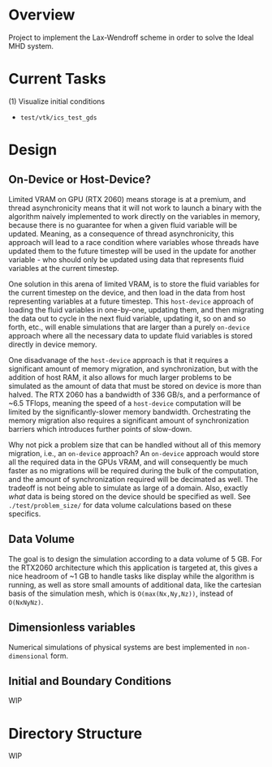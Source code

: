 # Overview
Project to implement the Lax-Wendroff scheme in order to solve the Ideal MHD system.

# Current Tasks
(1) Visualize initial conditions 
- `test/vtk/ics_test_gds`


# Design
## On-Device or Host-Device?
Limited VRAM on GPU (RTX 2060) means storage is at a premium, and thread asynchronicity means that it will not work to launch a binary with the algorithm naively implemented to work directly on the variables in memory, because there is no guarantee for when a given fluid variable will be updated. Meaning, as a consequence of thread asynchronicity, this approach will lead to a race condition where variables whose threads have updated them to the future timestep will be used in the update for another variable - who should only be updated using data that represents fluid variables at the current timestep.

One solution in this arena of limited VRAM, is to store the fluid variables for the current timestep on the device, and then load in the data from host representing variables at a future timestep. This `host-device` approach of loading the fluid variables in one-by-one, updating them, and then migrating the data out to cycle in the next fluid variable, updating it, so on and so forth, etc., will enable simulations that are larger than a purely `on-device` approach where all the necessary data to update fluid variables is stored directly in device memory.

One disadvanage of the `host-device` approach is that it requires a significant amount of memory migration, and synchronization, but with the addition of host RAM, it also allows for much larger problems to be simulated as the amount of data that must be stored on device is more than halved. The RTX 2060 has a bandwidth of 336 GB/s, and a performance of ~6.5 TFlops, meaning the speed of a `host-device` computation will be limited by the significantly-slower memory bandwidth. Orchestrating the memory migration also requires a significant amount of synchronization barriers which introduces further points of slow-down. 

Why not pick a problem size that can be handled without all of this memory migration, i.e., an `on-device` approach? An `on-device` approach would store all the required data in the GPUs VRAM, and will consequently be much faster as no migrations will be required during the bulk of the computation, and the amount of synchronization required will be decimated as well. The tradeoff is not being able to simulate as large of a domain. Also, exactly *what* data is being stored on the device should be specified as well. See `./test/problem_size/` for data volume calculations based on these specifics.

## Data Volume
The goal is to design the simulation according to a data volume of 5 GB. For the RTX2060 architecture which this application is targeted at, this gives a nice headroom of ~1 GB to handle tasks like display while the algorithm is running, as well as store small amounts of additional data, like the cartesian basis of the simulation mesh, which is `O(max(Nx,Ny,Nz))`, instead of `O(NxNyNz)`. 

## Dimensionless variables
Numerical simulations of physical systems are best implemented in `non-dimensional` form. 

## Initial and Boundary Conditions
WIP

# Directory Structure
WIP